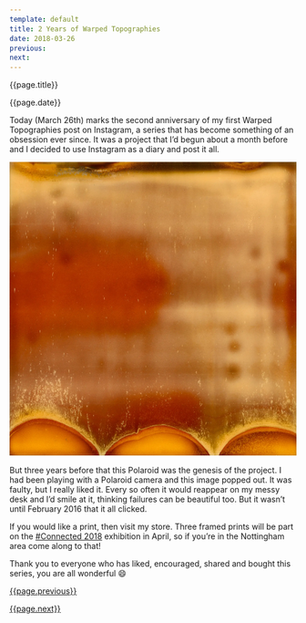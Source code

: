 ```yaml
---
template: default
title: 2 Years of Warped Topographies
date: 2018-03-26
previous:
next:
---
```


{{page.title}}

{{page.date}}

Today (March 26th) marks the second anniversary of my first Warped Topographies post on Instagram, a series that has become something of an obsession ever since. It was a project that I’d begun about a month before and I decided to use Instagram as a diary and post it all.

![Warped Topographies](warped-topographies-00.webp "Warped Topographies")

But three years before that this Polaroid was the genesis of the project. I had been playing with a Polaroid camera and this image popped out. It was faulty, but I really liked it. Every so often it would reappear on my messy desk and I’d smile at it, thinking failures can be beautiful too. But it wasn’t until February 2016 that it all clicked.

If you would like a print, then visit my store. Three framed prints will be part on the [#Connected 2018](http://www.connected-exhibition.co.uk/connected2018-launch-event) exhibition in April, so if you’re in the Nottingham area come along to that!

Thank you to everyone who has liked, encouraged, shared and bought this series, you are all wonderful 😄


[{{page.previous}}](2021-01-13-lip-chronicles-life-in-lockdown)

[{{page.next}}](2021-01-13-warped-topographies-ii)